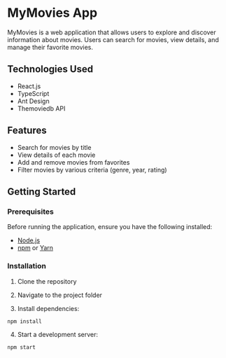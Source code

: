 # MyMovies App

MyMovies is a web application that allows users to explore and discover information about movies. Users can search for movies, view details, and manage their favorite movies.

## Technologies Used

- React.js
- TypeScript
- Ant Design
- Themoviedb API

## Features

- Search for movies by title
- View details of each movie
- Add and remove movies from favorites
- Filter movies by various criteria (genre, year, rating)

## Getting Started

### Prerequisites

Before running the application, ensure you have the following installed:

- [Node.js](https://nodejs.org/)
- [npm](https://www.npmjs.com/) or [Yarn](https://yarnpkg.com/)

### Installation

1. Clone the repository
   
2. Navigate to the project folder

3. Install dependencies:

```sh
npm install
```

4. Start a development server:

```sh
npm start
```
